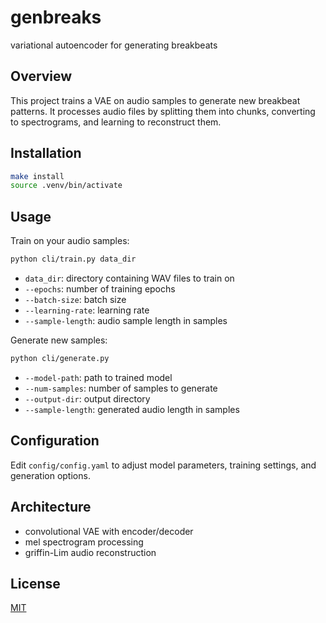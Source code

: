 # genbreaks
 
variational autoencoder for generating breakbeats

## Overview

This project trains a VAE on audio samples to generate new breakbeat patterns. It processes audio files by splitting them into chunks, converting to spectrograms, and learning to reconstruct them.

## Installation

```bash
make install
source .venv/bin/activate
```

## Usage

Train on your audio samples:
```bash
python cli/train.py data_dir
```
- `data_dir`: directory containing WAV files to train on
- `--epochs`: number of training epochs
- `--batch-size`: batch size
- `--learning-rate`: learning rate
- `--sample-length`: audio sample length in samples

Generate new samples:
```bash
python cli/generate.py
```
- `--model-path`: path to trained model
- `--num-samples`: number of samples to generate
- `--output-dir`: output directory
- `--sample-length`: generated audio length in samples

## Configuration

Edit `config/config.yaml` to adjust model parameters, training settings, and generation options.

## Architecture

- convolutional VAE with encoder/decoder
- mel spectrogram processing
- griffin-Lim audio reconstruction

## License

[MIT](LICENSE)
